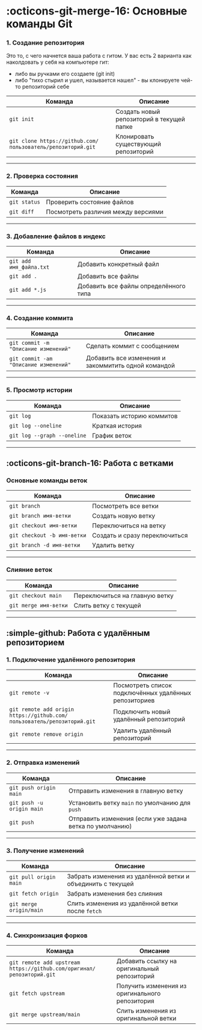 # :octicons-git-merge-16: Основные команды Git

### 1. Создание репозитория

Это то, с чего начнется ваша работа с гитом. У вас есть 2 варианта как наколдовать у себя на компьютере гит:

- либо вы ручками его создаете (git init)
- либо "тихо стырил и ушел, называется нашел" - вы клонируете чей-то репозиторий себе

| Команда                                                     | Описание                                  |
| ----------------------------------------------------------- | ----------------------------------------- |
| `git init`                                                  | Создать новый репозиторий в текущей папке |
| `git clone https://github.com/пользователь/репозиторий.git` | Клонировать существующий репозиторий      |

---

### 2. Проверка состояния

| Команда      | Описание                           |
| ------------ | ---------------------------------- |
| `git status` | Проверить состояние файлов         |
| `git diff`   | Посмотреть различия между версиями |

---

### 3. Добавление файлов в индекс

| Команда                 | Описание                              |
| ----------------------- | ------------------------------------- |
| `git add имя_файла.txt` | Добавить конкретный файл              |
| `git add .`             | Добавить все файлы                    |
| `git add *.js`          | Добавить все файлы определённого типа |

---

### 4. Создание коммита

| Команда                               | Описание                                            |
| ------------------------------------- | --------------------------------------------------- |
| `git commit -m "Описание изменений"`  | Сделать коммит с сообщением                         |
| `git commit -am "Описание изменений"` | Добавить все изменения и закоммитить одной командой |

---

### 5. Просмотр истории

| Команда                     | Описание                  |
| --------------------------- | ------------------------- |
| `git log`                   | Показать историю коммитов |
| `git log --oneline`         | Краткая история           |
| `git log --graph --oneline` | График веток              |

---

## :octicons-git-branch-16: Работа с ветками

### Основные команды веток

| Команда                     | Описание                      |
| --------------------------- | ----------------------------- |
| `git branch`                | Посмотреть все ветки          |
| `git branch имя-ветки`      | Создать новую ветку           |
| `git checkout имя-ветки`    | Переключиться на ветку        |
| `git checkout -b имя-ветки` | Создать и сразу переключиться |
| `git branch -d имя-ветки`   | Удалить ветку                 |

---

### Слияние веток

| Команда               | Описание                       |
| --------------------- | ------------------------------ |
| `git checkout main`   | Переключиться на главную ветку |
| `git merge имя-ветки` | Слить ветку с текущей          |

---

## :simple-github: Работа с удалённым репозиторием

### 1. Подключение удалённого репозитория

| Команда                                                                 | Описание                                              |
| ----------------------------------------------------------------------- | ----------------------------------------------------- |
| `git remote -v`                                                         | Посмотреть список подключённых удалённых репозиториев |
| `git remote add origin https://github.com/пользователь/репозиторий.git` | Подключить новый удалённый репозиторий                |
| `git remote remove origin`                                              | Удалить удалённый репозиторий                         |

---

### 2. Отправка изменений

| Команда                   | Описание                                                 |
| ------------------------- | -------------------------------------------------------- |
| `git push origin main`    | Отправить изменения в главную ветку                      |
| `git push -u origin main` | Установить ветку `main` по умолчанию для `push`          |
| `git push`                | Отправить изменения (если уже задана ветка по умолчанию) |

---

### 3. Получение изменений

| Команда                 | Описание                                                    |
| ----------------------- | ----------------------------------------------------------- |
| `git pull origin main`  | Забрать изменения из удалённой ветки и объединить с текущей |
| `git fetch origin`      | Забрать изменения без слияния                               |
| `git merge origin/main` | Слить изменения из удалённой ветки после `fetch`            |

---

### 4. Синхронизация форков

| Команда                                                               | Описание                                        |
| --------------------------------------------------------------------- | ----------------------------------------------- |
| `git remote add upstream https://github.com/оригинал/репозиторий.git` | Добавить ссылку на оригинальный репозиторий     |
| `git fetch upstream`                                                  | Получить изменения из оригинального репозитория |
| `git merge upstream/main`                                             | Слить изменения из оригинальной ветки           |
